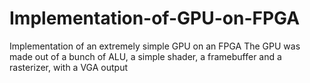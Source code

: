 # Implementation-of-GPU-on-FPGA
Implementation of an extremely simple GPU on an FPGA
The GPU was made out of a bunch of ALU, a simple shader, a framebuffer and a rasterizer, with a VGA output
